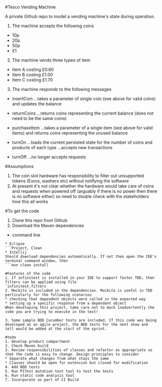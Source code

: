 #Tesco Vending Machine

A private Github repo to model a vending machine's state during operation.
 
1. The machine accepts the following coins

* 10p
* 20p
* 50p
* £1

2. The machine vends three types of item

* Item A costing £0.60
* Item B costing £1.00
* Item C costing £1.70

3. The machine responds to the following messages

* insertCoin
...takes a parameter of single coin (see above for valid coins) and updates the balance

* returnCoins
...returns coins representing the current balance (does not need to be the same coins)

* purchaseItem
...takes a parameter of a single item (see above for valid items) and returns coins representing the unused balance

* turnOn
...loads the current persisted state for the number of coins and products of each type
...accepts new transactions    
 
* turnOff
...no longer accepts requests
 
#Assumptions

1. The coin slot hardware has responsibility to filter out unsupported tokens (Euros, washers etc) without notifying the software
2. At present it's not clear whether the hardware would take care of coins and requests when powered off (arguably if there is no power then there is no software either) so need to double check with the stakeholders how this all works

#To get the code

1. Clone this repo from Github
2. Download the Maven dependencies
* command line
```mvn clean install
* Eclipse
```Project, Clean
* Intellij
Should download dependencies automatically. If not then open the IDE's terminal command window, then 
```mvn clean install 

#Features of the code
1. If infinitest is installed in your IDE to support faster TDD, then filters can be applied using file 
`infinitest.filters
2. Mockito is included in the dependencies. Mockito is useful in TDD particularly for the following scenarios
* checking that dependent objects were called in the expected way
* setting up a specific response from a dependant object
When developing this project, take care not to mock inadvertently the code you are trying to execute in the test!

3. Some sample BDD Cucumber tests are included. If this code was being developed as an agile project, the BDD tests for the next show and tell would be added at the start of the sprint. 

#todo
1. Develop product compartment
2. Check Maven build
3. Review responsibilities of classes and refactor as appropriate so that the code is easy to change. Design principles to consider
* Separate what changes from what stays the same
* Classes should be open for extension but closed for modification
4. Add BDD tests
5. Run PITest mutation test tool to test the tests
6. Run static code analysis tool
7. Incorporate as part of CI Build